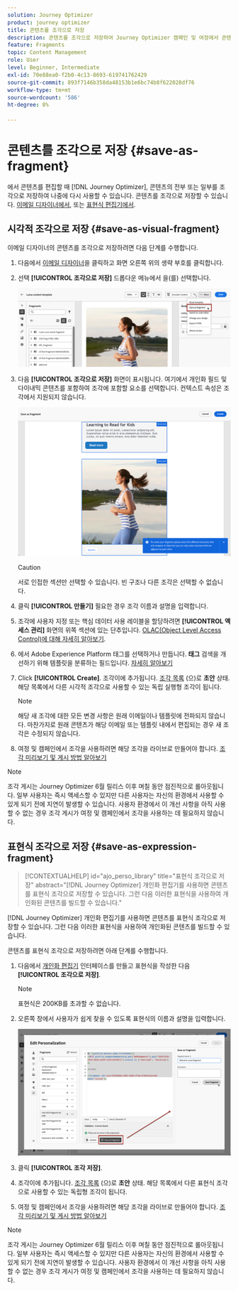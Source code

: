 ```yaml
---
solution: Journey Optimizer
product: journey optimizer
title: 콘텐츠를 조각으로 저장
description: 콘텐츠를 조각으로 저장하여 Journey Optimizer 캠페인 및 여정에서 콘텐츠를 재사용하는 방법에 대해 알아봅니다
feature: Fragments
topic: Content Management
role: User
level: Beginner, Intermediate
exl-id: 70e88ea0-f2b0-4c13-8693-619741762429
source-git-commit: 893f7146b358da48153b1e6bc74b8f622028df76
workflow-type: tm+mt
source-wordcount: '586'
ht-degree: 8%

---
```


# 콘텐츠를 조각으로 저장 {#save-as-fragment}

에서 콘텐츠를 편집할 때 [!DNL Journey Optimizer], 콘텐츠의 전부 또는 일부를 조각으로 저장하여 나중에 다시 사용할 수 있습니다. 콘텐츠를 조각으로 저장할 수 있습니다. [이메일 디자이너에서](#save-as-visual-fragment), 또는 [표현식 편집기에서](#save-as-expression-fragment).

## 시각적 조각으로 저장 {#save-as-visual-fragment}

이메일 디자이너의 콘텐츠를 조각으로 저장하려면 다음 단계를 수행합니다.

1. 다음에서 [이메일 디자이너](../email/get-started-email-design.md)을 클릭하고 화면 오른쪽 위의 생략 부호를 클릭합니다.

1. 선택 **[!UICONTROL 조각으로 저장]** 드롭다운 메뉴에서 을(를) 선택합니다.

   ![](assets/fragment-save-as.png)

1. 다음 **[!UICONTROL 조각으로 저장]** 화면이 표시됩니다. 여기에서 개인화 필드 및 다이내믹 콘텐츠를 포함하여 조각에 포함할 요소를 선택합니다. 컨텍스트 속성은 조각에서 지원되지 않습니다.

   ![](assets/fragment-save-as-screen.png)

   >[!CAUTION]
   >
   >서로 인접한 섹션만 선택할 수 있습니다. 빈 구조나 다른 조각은 선택할 수 없습니다.

1. 클릭 **[!UICONTROL 만들기]** 필요한 경우 조각 이름과 설명을 입력합니다.

1. 조각에 사용자 지정 또는 핵심 데이터 사용 레이블을 할당하려면 **[!UICONTROL 액세스 관리]** 화면의 위쪽 섹션에 있는 단추입니다. [OLAC(Object Level Access Control)에 대해 자세히 알아보기](../administration/object-based-access.md).

1. 에서 Adobe Experience Platform 태그를 선택하거나 만듭니다. **태그** 검색을 개선하기 위해 템플릿을 분류하는 필드입니다. [자세히 알아보기](../start/search-filter-categorize.md#tags)

1. Click **[!UICONTROL Create]**. 조각이에 추가됩니다. [조각 목록](#access-manage-fragments) (으)로 **초안** 상태. 해당 목록에서 다른 시각적 조각으로 사용할 수 있는 독립 실행형 조각이 됩니다.

   >[!NOTE]
   >
   >해당 새 조각에 대한 모든 변경 사항은 원래 이메일이나 템플릿에 전파되지 않습니다. 마찬가지로 원래 콘텐츠가 해당 이메일 또는 템플릿 내에서 편집되는 경우 새 조각은 수정되지 않습니다.

1. 여정 및 캠페인에서 조각을 사용하려면 해당 조각을 라이브로 만들어야 합니다. [조각 미리보기 및 게시 방법 알아보기](../content-management/create-fragments.md#publish)

>[!NOTE]
>
>조각 게시는 Journey Optimizer 6월 릴리스 이후 며칠 동안 점진적으로 롤아웃됩니다. 일부 사용자는 즉시 액세스할 수 있지만 다른 사용자는 자신의 환경에서 사용할 수 있게 되기 전에 지연이 발생할 수 있습니다. 사용자 환경에서 이 개선 사항을 아직 사용할 수 없는 경우 조각 게시가 여정 및 캠페인에서 조각을 사용하는 데 필요하지 않습니다.

## 표현식 조각으로 저장 {#save-as-expression-fragment}

>[!CONTEXTUALHELP]
>id="ajo_perso_library"
>title="표현식 조각으로 저장"
>abstract="[!DNL Journey Optimizer] 개인화 편집기를 사용하면 콘텐츠를 표현식 조각으로 저장할 수 있습니다. 그런 다음 이러한 표현식을 사용하여 개인화된 콘텐츠를 빌드할 수 있습니다."

[!DNL Journey Optimizer] 개인화 편집기를 사용하면 콘텐츠를 표현식 조각으로 저장할 수 있습니다. 그런 다음 이러한 표현식을 사용하여 개인화된 콘텐츠를 빌드할 수 있습니다.

콘텐츠를 표현식 조각으로 저장하려면 아래 단계를 수행합니다.

1. 다음에서 [개인화 편집기](../personalization/personalization-build-expressions.md) 인터페이스를 만들고 표현식을 작성한 다음 **[!UICONTROL 조각으로 저장]**.

   >[!NOTE]
   >
   >표현식은 200KB를 초과할 수 없습니다.

1. 오른쪽 창에서 사용자가 쉽게 찾을 수 있도록 표현식의 이름과 설명을 입력합니다.

   ![](assets/expression-fragment-save-as.png)

1. 클릭 **[!UICONTROL 조각 저장]**.

   <!--An expression fragment cannot be nested inside another fragment.-->

1. 조각이에 추가됩니다. [조각 목록](#access-manage-fragments) (으)로 **초안** 상태. 해당 목록에서 다른 표현식 조각으로 사용할 수 있는 독립형 조각이 됩니다.

1. 여정 및 캠페인에서 조각을 사용하려면 해당 조각을 라이브로 만들어야 합니다. [조각 미리보기 및 게시 방법 알아보기](../content-management/create-fragments.md#publish)

>[!NOTE]
>
>조각 게시는 Journey Optimizer 6월 릴리스 이후 며칠 동안 점진적으로 롤아웃됩니다. 일부 사용자는 즉시 액세스할 수 있지만 다른 사용자는 자신의 환경에서 사용할 수 있게 되기 전에 지연이 발생할 수 있습니다. 사용자 환경에서 이 개선 사항을 아직 사용할 수 없는 경우 조각 게시가 여정 및 캠페인에서 조각을 사용하는 데 필요하지 않습니다.
